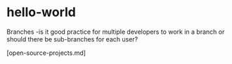 # hello-world
Branches
-is it good practice for multiple developers to work in a branch or should there be sub-branches for each user?



[open-source-projects.md]
